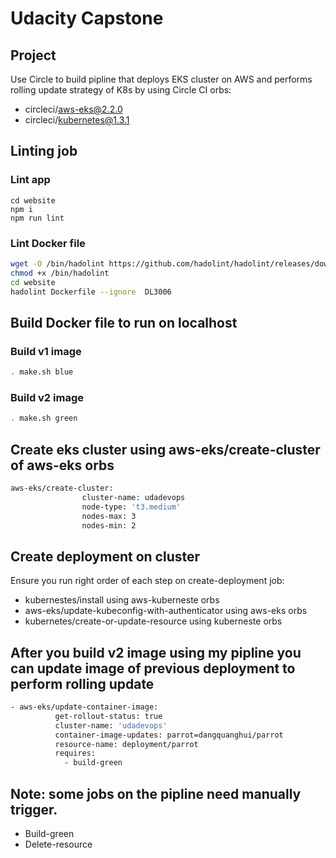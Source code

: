 # Udacity Capstone

## Project

Use Circle to build pipline that deploys EKS cluster on AWS and performs rolling update strategy of K8s by using Circle CI orbs:

- circleci/aws-eks@2.2.0
- circleci/kubernetes@1.3.1

## Linting job

### Lint app

```
cd website
npm i
npm run lint
```

### Lint Docker file

```bash
wget -O /bin/hadolint https://github.com/hadolint/hadolint/releases/download/v1.16.3/hadolint-Linux-x86_64 &&\
chmod +x /bin/hadolint
cd website
hadolint Dockerfile --ignore  DL3006

```

## Build Docker file to run on localhost

### Build v1 image

```bash
. make.sh blue
```

### Build v2 image

```bash
. make.sh green
```

## Create eks cluster using aws-eks/create-cluster of aws-eks orbs

```bash
aws-eks/create-cluster:
                cluster-name: udadevops
                node-type: 't3.medium'
                nodes-max: 3
                nodes-min: 2

```

## Create deployment on cluster

Ensure you run right order of each step on create-deployment job:

- kubernestes/install using aws-kuberneste orbs
- aws-eks/update-kubeconfig-with-authenticator using aws-eks orbs
- kubernetes/create-or-update-resource using kuberneste orbs

## After you build v2 image using my pipline you can update image of previous deployment to perform rolling update

```bash
- aws-eks/update-container-image:
          get-rollout-status: true
          cluster-name: 'udadevops'
          container-image-updates: parrot=dangquanghui/parrot
          resource-name: deployment/parrot
          requires:
            - build-green


```

## Note: some jobs on the pipline need manually trigger.

- Build-green
- Delete-resource
